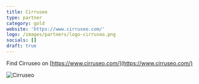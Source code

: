 ```yaml
---
title: Cirruseo
type: partner
category: gold
website: 'https://www.cirruseo.com/'
logo: /images/partners/logo-cirruseo.png
socials: []
draft: true
---
```



Find Cirruseo on [https://www.cirruseo.com/](https://www.cirruseo.com/)

![Cirruseo](/images/partners/logo-cirruseo.png)
